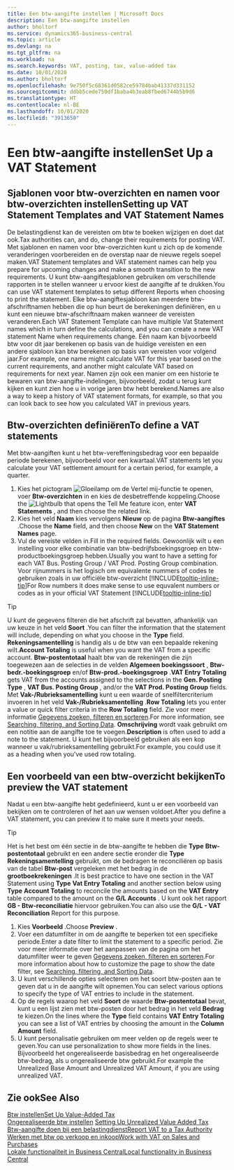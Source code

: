 ```yaml
---
title: Een btw-aangifte instellen | Microsoft Docs
description: Een btw-aangifte instellen
author: bholtorf
ms.service: dynamics365-business-central
ms.topic: article
ms.devlang: na
ms.tgt_pltfrm: na
ms.workload: na
ms.search.keywords: VAT, posting, tax, value-added tax
ms.date: 10/01/2020
ms.author: bholtorf
ms.openlocfilehash: 9e750f5c68361d0582ce59784bab41337d331152
ms.sourcegitcommit: ddbb5cede750df1baba4b3eab8fbed6744b5b9d6
ms.translationtype: HT
ms.contentlocale: nl-BE
ms.lasthandoff: 10/01/2020
ms.locfileid: "3913650"
---
```

# <a name="set-up-a-vat-statement"></a><span data-ttu-id="cc997-103">Een btw-aangifte instellen</span><span class="sxs-lookup"><span data-stu-id="cc997-103">Set Up a VAT Statement</span></span>

## <a name="setting-up-vat-statement-templates-and-vat-statement-names"></a><span data-ttu-id="cc997-104">Sjablonen voor btw-overzichten en namen voor btw-overzichten instellen</span><span class="sxs-lookup"><span data-stu-id="cc997-104">Setting up VAT Statement Templates and VAT Statement Names</span></span>
<span data-ttu-id="cc997-105">De belastingdienst kan de vereisten om btw te boeken wijzigen en doet dat ook.</span><span class="sxs-lookup"><span data-stu-id="cc997-105">Tax authorities can, and do, change their requirements for posting VAT.</span></span> <span data-ttu-id="cc997-106">Met sjablonen en namen voor btw-overzichten kunt u zich op de komende veranderingen voorbereiden en de overstap naar de nieuwe regels soepel maken.</span><span class="sxs-lookup"><span data-stu-id="cc997-106">VAT Statement templates and VAT statement names can help you prepare for upcoming changes and make a smooth transition to the new requirements.</span></span> <span data-ttu-id="cc997-107">U kunt btw-aangiftesjablonen gebruiken om verschillende rapporten in te stellen wanneer u ervoor kiest de aangifte af te drukken.</span><span class="sxs-lookup"><span data-stu-id="cc997-107">You can use VAT statement templates to setup different Reports when choosing to print the statement.</span></span> <span data-ttu-id="cc997-108">Elke btw-aangiftesjabloon kan meerdere btw-afschriftnamen hebben die op hun beurt de berekeningen definiëren, en u kunt een nieuwe btw-afschriftnaam maken wanneer de vereisten veranderen.</span><span class="sxs-lookup"><span data-stu-id="cc997-108">Each VAT Statement Template can have multiple Vat Statement names which in turn define the calculations, and you can create a new VAT statement Name when requirements change.</span></span> <span data-ttu-id="cc997-109">Eén naam kan bijvoorbeeld btw voor dit jaar berekenen op basis van de huidige vereisten en een andere sjabloon kan btw berekenen op basis van vereisten voor volgend jaar.</span><span class="sxs-lookup"><span data-stu-id="cc997-109">For example, one name might calculate VAT for this year based on the current requirements, and another might calculate VAT based on requirements for next year.</span></span> <span data-ttu-id="cc997-110">Namen zijn ook een manier om een historie te bewaren van btw-aangifte-indelingen, bijvoorbeeld, zodat u terug kunt kijken en kunt zien hoe u in vorige jaren btw hebt berekend.</span><span class="sxs-lookup"><span data-stu-id="cc997-110">Names are also a way to keep a history of VAT statement formats, for example, so that you can look back to see how you calculated VAT in previous years.</span></span>

## <a name="to-define-a-vat-statements"></a><span data-ttu-id="cc997-111">Btw-overzichten definiëren</span><span class="sxs-lookup"><span data-stu-id="cc997-111">To define a VAT statements</span></span>
<span data-ttu-id="cc997-112">Met btw-aangiften kunt u het btw-vereffeningsbedrag voor een bepaalde periode berekenen, bijvoorbeeld voor een kwartaal.</span><span class="sxs-lookup"><span data-stu-id="cc997-112">VAT statements let you calculate your VAT settlement amount for a certain period, for example, a quarter.</span></span>

1. <span data-ttu-id="cc997-113">Kies het pictogram ![Gloeilamp om de Vertel mij-functie te openen](media/ui-search/search_small.png "Vertel me wat u wilt doen"), voer **Btw-overzichten** in en kies de desbetreffende koppeling.</span><span class="sxs-lookup"><span data-stu-id="cc997-113">Choose the ![Lightbulb that opens the Tell Me feature](media/ui-search/search_small.png "Tell me what you want to do") icon, enter **VAT Statements** , and then choose the related link.</span></span>  
2. <span data-ttu-id="cc997-114">Kies het veld **Naam** kies vervolgens **Nieuw** op de pagina **Btw-aangiftes** .</span><span class="sxs-lookup"><span data-stu-id="cc997-114">Choose the **Name** field, and then choose **New** on the **VAT Statement Names** page.</span></span>
3. <span data-ttu-id="cc997-115">Vul de vereiste velden in.</span><span class="sxs-lookup"><span data-stu-id="cc997-115">Fill in the required fields.</span></span> <span data-ttu-id="cc997-116">Gewoonlijk wilt u een instelling voor elke combinatie van btw-bedrijfsboekingsgroep en btw-productboekingsgroep hebben.</span><span class="sxs-lookup"><span data-stu-id="cc997-116">Usually you want to have a setting for each VAT Bus. Posting Group / VAT Prod. Posting Group combination.</span></span> <span data-ttu-id="cc997-117">Voor rijnummers is het logisch om equivalente nummers of codes te gebruiken zoals in uw officiële btw-overzicht [!INCLUDE[tooltip-inline-tip](includes/tooltip-inline-tip_md.md)]</span><span class="sxs-lookup"><span data-stu-id="cc997-117">For Row numbers it does make sense to use equvalent numbers or codes as in your official VAT Statement [!INCLUDE[tooltip-inline-tip](includes/tooltip-inline-tip_md.md)]</span></span> 


> [!Tip]
> <span data-ttu-id="cc997-118">U kunt de gegevens filteren die het afschrift zal bevatten, afhankelijk van uw keuze in het veld **Soort** .</span><span class="sxs-lookup"><span data-stu-id="cc997-118">You can filter the information that the statement will include, depending on what you choose in the **Type** field.</span></span> <span data-ttu-id="cc997-119">**Rekeningsamentelling** is handig als u de btw van een bepaalde rekening wilt.</span><span class="sxs-lookup"><span data-stu-id="cc997-119">**Account Totaling** is useful when you want the VAT from a specific account.</span></span>
<span data-ttu-id="cc997-120">**Btw-postentotaal** haalt btw van de rekeningen die zijn toegewezen aan de selecties in de velden **Algemeen boekingssoort** , **Btw-bedr.-boekingsgroep** en/of **Btw-prod.-boekingsgroep** .</span><span class="sxs-lookup"><span data-stu-id="cc997-120">**VAT Entry Totaling** gets VAT from the accounts assigned to the selections in the **Gen. Posting Type** , **VAT Bus. Posting Group** , and/or the **VAT Prod. Posting Group** fields.</span></span> <span data-ttu-id="cc997-121">Met **Vak-/Rubrieksamentelling** kunt u een waarde of snelfiltercriterium invoeren in het veld **Vak-/Rubrieksamentelling** .</span><span class="sxs-lookup"><span data-stu-id="cc997-121">**Row Totaling** lets you enter a value or quick filter criteria in the **Row Totaling** field.</span></span> <span data-ttu-id="cc997-122">Zie voor meer informatie [Gegevens zoeken, filteren en sorteren](ui-enter-criteria-filters.md).</span><span class="sxs-lookup"><span data-stu-id="cc997-122">For more information, see [Searching, filtering, and Sorting Data](ui-enter-criteria-filters.md).</span></span> <span data-ttu-id="cc997-123">**Omschrijving** wordt vaak gebruikt om een notitie aan de aangifte toe te voegen.</span><span class="sxs-lookup"><span data-stu-id="cc997-123">**Description** is often used to add a note to the statement.</span></span> <span data-ttu-id="cc997-124">U kunt het bijvoorbeeld gebruiken als een kop wanneer u vak/rubrieksamentelling gebruikt.</span><span class="sxs-lookup"><span data-stu-id="cc997-124">For example, you could use it as a heading when you've used row totaling.</span></span>

## <a name="to-preview-the-vat-statement"></a><span data-ttu-id="cc997-125">Een voorbeeld van een btw-overzicht bekijken</span><span class="sxs-lookup"><span data-stu-id="cc997-125">To preview the VAT statement</span></span>
<span data-ttu-id="cc997-126">Nadat u een btw-aangifte hebt gedefinieerd, kunt u er een voorbeeld van bekijken om te controleren of het aan uw wensen voldoet.</span><span class="sxs-lookup"><span data-stu-id="cc997-126">After you define a VAT statement, you can preview it to make sure it meets your needs.</span></span>
> [!Tip]
> <span data-ttu-id="cc997-127">Het is het best om één sectie in de btw-aangifte te hebben die **Type** **Btw-postentotaal** gebruikt en een andere sectie eronder die **Type** **Rekeningsamentelling** gebruikt, om de bedragen te reconciliëren op basis van de tabel **Btw-post** vergeleken met het bedrag in de **grootboekrekeningen** .</span><span class="sxs-lookup"><span data-stu-id="cc997-127">It is best practice to have one section in the VAT Statement using **Type** **Vat Entry Totaling** and another section below using **Type** **Account Totaling** to reconcile the amounts based on the **VAT Entry** table compared to the amount on the **G/L Accounts** .</span></span> <span data-ttu-id="cc997-128">U kunt ook het rapport **GB - Btw-reconciliatie** hiervoor gebruiken.</span><span class="sxs-lookup"><span data-stu-id="cc997-128">You can also use the **G/L - VAT Reconciliation** Report for this purpose.</span></span>

1. <span data-ttu-id="cc997-129">Kies **Voorbeeld** .</span><span class="sxs-lookup"><span data-stu-id="cc997-129">Choose **Preview** .</span></span>
2. <span data-ttu-id="cc997-130">Voer een datumfilter in om de aangifte te beperken tot een specifieke periode.</span><span class="sxs-lookup"><span data-stu-id="cc997-130">Enter a date filter to limit the statement to a specific period.</span></span> <span data-ttu-id="cc997-131">Zie voor meer informatie over het aanpassen van de pagina om het datumfilter weer te geven [Gegevens zoeken, filteren en sorteren](ui-enter-criteria-filters.md).</span><span class="sxs-lookup"><span data-stu-id="cc997-131">For more information about how to customize the page to show the date filter, see [Searching, filtering, and Sorting Data](ui-enter-criteria-filters.md).</span></span>
3. <span data-ttu-id="cc997-132">U kunt verschillende opties selecteren om het soort btw-posten aan te geven dat u in de aangifte wilt opnemen.</span><span class="sxs-lookup"><span data-stu-id="cc997-132">You can select various options to specify the type of VAT entries to include in the statement.</span></span>
4. <span data-ttu-id="cc997-133">Op de regels waarop het veld **Soort** de waarde **Btw-postentotaal** bevat, kunt u een lijst zien met btw-posten door het bedrag in het veld **Bedrag** te kiezen.</span><span class="sxs-lookup"><span data-stu-id="cc997-133">On the lines where the **Type** field contains **VAT Entry Totaling** you can see a list of VAT entries by choosing the amount in the **Column Amount** field.</span></span>
5. <span data-ttu-id="cc997-134">U kunt personalisatie gebruiken om meer velden op de regels weer te geven.</span><span class="sxs-lookup"><span data-stu-id="cc997-134">You can use personalization to show more fields in the lines.</span></span> <span data-ttu-id="cc997-135">Bijvoorbeeld het ongerealiseerde basisbedrag en het ongerealiseerde btw-bedrag, als u ongerealiseerde btw gebruikt.</span><span class="sxs-lookup"><span data-stu-id="cc997-135">For example the Unrealized Base Amount and Unrealized VAT Amount, if you are using unrealized VAT.</span></span>

## <a name="see-also"></a><span data-ttu-id="cc997-136">Zie ook</span><span class="sxs-lookup"><span data-stu-id="cc997-136">See Also</span></span>  
[<span data-ttu-id="cc997-137">Btw instellen</span><span class="sxs-lookup"><span data-stu-id="cc997-137">Set Up Value-Added Tax</span></span>](finance-setup-vat.md)  
<span data-ttu-id="cc997-138">[Ongerealiseerde btw instellen](finance-setup-unrealized-vat.md)    </span><span class="sxs-lookup"><span data-stu-id="cc997-138">[Setting Up Unrealized Value Added Tax](finance-setup-unrealized-vat.md)    </span></span>  
[<span data-ttu-id="cc997-139">Btw-aangifte doen bij een belastingdienst</span><span class="sxs-lookup"><span data-stu-id="cc997-139">Report VAT to a Tax Authority</span></span>](finance-how-report-vat.md)  
[<span data-ttu-id="cc997-140">Werken met btw op verkoop en inkoop</span><span class="sxs-lookup"><span data-stu-id="cc997-140">Work with VAT on Sales and Purchases</span></span>](finance-work-with-vat.md)  
[<span data-ttu-id="cc997-141">Lokale functionaliteit in Business Central</span><span class="sxs-lookup"><span data-stu-id="cc997-141">Local functionality in Business Central</span></span>](about-localization.md)
